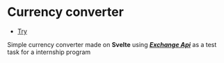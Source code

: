 # Currency converter

* [Try](https://intern-tasks-wu4l.vercel.app/)

Simple currency converter made on **Svelte** using [***Exchange Api***](https://www.exchangerate-api.com/) as a test task for a internship program
